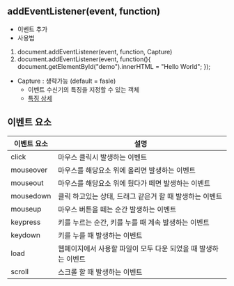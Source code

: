 ## addEventListener(event, function)

- 이벤트 추가
- 사용법

1. document.addEventListener(event, function, Capture)
2. document.addEventListener(event, function(){
   document.getElementById("demo").innerHTML = "Hello World";
   });

- Capture : 생략가능 (default = fasle)
  - 이벤트 수신기의 특징을 지정할 수 있는 객체
  - [특징 상세](https://developer.mozilla.org/ko/docs/Web/API/EventTarget/addEventListener)

## 이벤트 요소

| 이벤트 요소 | 설명                                                           |
| ----------- | -------------------------------------------------------------- |
| click       | 마우스 클릭시 발생하는 이벤트                                  |
| mouseover   | 마우스를 해당요소 위에 올리면 발생하는 이벤트                  |
| mouseout    | 마우스를 해당요소 위에 뒀다가 떼면 발생하는 이벤트             |
| mousedown   | 클릭 하고있는 상태, 드래그 같은거 할 때 발생하는 이벤트        |
| mouseup     | 마우스 버튼을 떼는 순간 발생하는 이벤트                        |
| keypress    | 키를 누르는 순간, 키를 누를 때 계속 발생하는 이벤트            |
| keydown     | 키를 누를 때 발생하는 이벤트                                   |
| load        | 웹페이지에서 사용할 파일이 모두 다운 되었을 때 발생하는 이벤트 |
| scroll      | 스크롤 할 때 발생하는 이벤트                                   |
